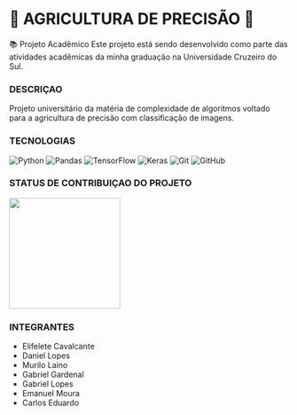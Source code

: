 # 🌱 AGRICULTURA DE PRECISÃO 🌱

📚 Projeto Acadêmico
Este projeto está sendo desenvolvido como parte das atividades acadêmicas da minha graduação na Universidade Cruzeiro do Sul.

### DESCRIÇAO 
<p>Projeto universitário da matéria de complexidade de algoritmos voltado para a agricultura de precisão
com classificação de imagens.</p>


### TECNOLOGIAS 
![Python](https://img.shields.io/badge/python-3670A0?style=for-the-badge&logo=python&logoColor=ffdd54)
![Pandas](https://img.shields.io/badge/pandas-%23150458.svg?style=for-the-badge&logo=pandas&logoColor=white)
![TensorFlow](https://img.shields.io/badge/TensorFlow-%23FF6F00.svg?style=for-the-badge&logo=TensorFlow&logoColor=white)
![Keras](https://img.shields.io/badge/Keras-%23D00000.svg?style=for-the-badge&logo=Keras&logoColor=white)
![Git](https://img.shields.io/badge/git-%23F05033.svg?style=for-the-badge&logo=git&logoColor=white)
![GitHub](https://img.shields.io/badge/github-%23121011.svg?style=for-the-badge&logo=github&logoColor=white)

### STATUS DE CONTRIBUIÇAO DO PROJETO

<img height="200" src="https://github-readme-stats.vercel.app/api/pin/?username=Elifelete-Cavalcante20&repo=Projeto_Agrcultura_De_Precisao&theme=holi" />


### INTEGRANTES
- Elifelete Cavalcante
- Daniel Lopes
- Murilo Laino
- Gabriel Gardenal
- Gabriel Lopes
- Emanuel Moura
- Carlos Eduardo
